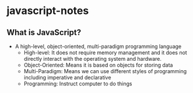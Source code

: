 # javascript-notes

## What is JavaScript?

- A high-level, object-oriented, multi-paradigm programming language
  - High-level: It does not require memory management and it does not directly interact with the operating system and hardware.
  - Object-Oriented: Means it is based on objects for storing data
  - Multi-Paradigm: Means we can use different styles of programming including imperative and declarative
  - Programming: Instruct computer to do things
